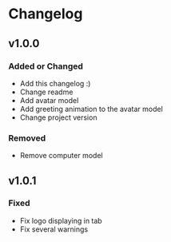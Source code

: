 # Changelog

## v1.0.0

### Added or Changed
- Add this changelog :)
- Change readme
- Add avatar model
- Add greeting animation to the avatar model
- Change project version 

### Removed
- Remove computer model

## v1.0.1

### Fixed
- Fix logo displaying in tab
- Fix several warnings